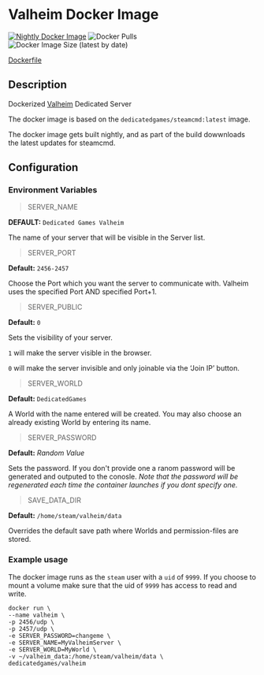 # Valheim Docker Image

[![Nightly Docker Image](https://github.com/dedicatedgames/docker-images/actions/workflows/publish-docker-images.yaml/badge.svg?event=schedule)](https://github.com/dedicatedgames/docker-images/actions/workflows/publish-docker-images.yaml) ![Docker Pulls](https://img.shields.io/docker/pulls/dedicatedgames/valheim) ![Docker Image Size (latest by date)](https://img.shields.io/docker/image-size/dedicatedgames/valheim)

[Dockerfile](https://github.com/dedicatedgames/docker-images/blob/master/valheim/Dockerfile)

## Description

Dockerized [Valheim](https://www.valheimgame.com/) Dedicated Server

The docker image is based on the `dedicatedgames/steamcmd:latest` image.

The docker image gets built nightly, and as part of the build dowwnloads the latest updates for steamcmd.

## Configuration

### Environment Variables

> SERVER_NAME

**DEFAULT:** `Dedicated Games Valheim`

The name of your server that will be visible in the Server list.

> SERVER_PORT

**Default:** `2456-2457`

Choose the Port which you want the server to communicate with. Valheim uses the specified Port AND specified Port+1.

> SERVER_PUBLIC

**Default:** `0`

Sets the visibility of your server.

`1` will make the server visible in the browser.

`0` will make the server invisible and only joinable via the ‘Join IP’ button.

> SERVER_WORLD

**Default:** `DedicatedGames`

A World with the name entered will be created. You may also choose an already existing World by entering its name.

> SERVER_PASSWORD

**Default:** _Random Value_

Sets the password. If you don't provide one a ranom password will be generated and outputed to the conosle. _Note that the password will be regenerated each time the container launches if you dont specify one._

> SAVE_DATA_DIR

**Default:** `/home/steam/valheim/data`

Overrides the default save path where Worlds and permission-files are stored.

### Example usage

The docker image runs as the `steam` user with a `uid` of `9999`. If you choose to mount a volume make sure that the uid of `9999` has access to read and write.

```
docker run \
--name valheim \
-p 2456/udp \
-p 2457/udp \
-e SERVER_PASSWORD=changeme \
-e SERVER_NAME=MyValheimServer \
-e SERVER_WORLD=MyWorld \
-v ~/valheim_data:/home/steam/valheim/data \
dedicatedgames/valheim
```
